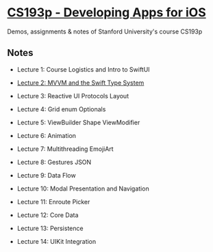 # [CS193p - Developing Apps for iOS](https://cs193p.sites.stanford.edu)

Demos, assignments & notes of Stanford University's course CS193p

## Notes

- Lecture 1: Course Logistics and Intro to SwiftUI

- [Lecture 2: MVVM and the Swift Type System](Notes/Lecture%202.md)

- Lecture 3: Reactive UI Protocols Layout

- Lecture 4: Grid enum Optionals

- Lecture 5: ViewBuilder Shape ViewModifier

- Lecture 6: Animation

- Lecture 7: Multithreading EmojiArt

- Lecture 8: Gestures JSON

- Lecture 9: Data Flow

- Lecture 10: Modal Presentation and Navigation

- Lecture 11: Enroute Picker

- Lecture 12: Core Data

- Lecture 13: Persistence

- Lecture 14: UIKit Integration
